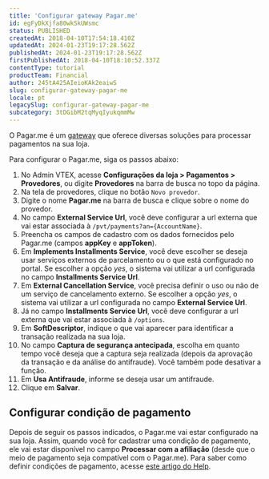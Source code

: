 ```yaml
---
title: 'Configurar gateway Pagar.me'
id: egFyDkXjfa80wkSkUWsmc
status: PUBLISHED
createdAt: 2018-04-10T17:54:18.410Z
updatedAt: 2024-01-23T19:17:28.562Z
publishedAt: 2024-01-23T19:17:28.562Z
firstPublishedAt: 2018-04-10T18:10:52.337Z
contentType: tutorial
productTeam: Financial
author: 245tA425AIeioKAk2eaiwS
slug: configurar-gateway-pagar-me
locale: pt
legacySlug: configurar-gateway-pagar-me
subcategory: 3tDGibM2tqMyqIyukqmmMw
---
```


O Pagar.me é um [gateway](/pt/tutorial/o-que-e-um-gateway-de-pagamentos) que oferece diversas soluções para processar pagamentos na sua loja.

Para configurar o Pagar.me, siga os passos abaixo:

1. No Admin VTEX, acesse __Configurações da loja > Pagamentos > Provedores__, ou digite __Provedores__ na barra de busca no topo da página.
2. Na tela de provedores, clique no botão `Novo provedor`.
3. Digite o nome __Pagar.me__ na barra de busca e clique sobre o nome do provedor.
4. No campo __External Service Url__, você deve configurar a url externa que vai estar associada à `/pvt/payments?an={AccountName}`.
5. Preencha os campos de cadastro com os dados fornecidos pelo Pagar.me (campos __appKey__ e __appToken__).
6. Em __Implements Installments Service__, você deve escolher se deseja usar serviços externos de parcelamento ou o que está configurado no portal. Se escolher a opção _yes_, o sistema vai utilizar a url configurada no campo __Installments Service Url__.
7. Em __External Cancellation Service__, você precisa definir o uso ou não de um serviço de cancelamento externo. Se escolher a opção _yes_, o sistema vai utilizar a url configurada no campo __External Service Url__.
8. Já no campo __Installments Service Url__, você deve configurar a url externa que vai estar associada à `/options`.
9. Em __SoftDescriptor__, indique o que vai aparecer para identificar a transação realizada na sua loja.
10. No campo __Captura de segurança antecipada__, escolha em quanto tempo você deseja que a captura seja realizada (depois da aprovação da transação e da análise do antifraude). Você também pode desativar a função.
11. Em __Usa Antifraude__, informe se deseja usar um antifraude.
12. Clique em __Salvar__.

## Configurar condição de pagamento
Depois de seguir os passos indicados, o Pagar.me vai estar configurado na sua loja. Assim, quando você for cadastrar uma condição de pagamento, ele vai estar disponível no campo __Processar com a afiliação__ (desde que o meio de pagamento seja compatível com o Pagar.me). 
Para saber como definir condições de pagamento, acesse [este artigo do Help](/pt/tutorial/condicoes-de-pagamento).
